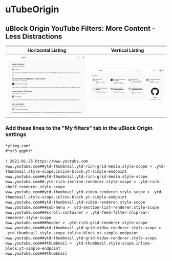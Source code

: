 # uTubeOrigin

## uBlock Origin YouTube Filters: More Content - Less Distractions

Horizontal Listing         |  Vertical Listing  
:-------------------------:|:-------------------------:
![](horizontal.png)        |  ![](vertical.png)


### Add these lines to the "My filters" tab in the uBlock Origin settings

```
*ytimg.com*
#*yt3.ggpht*

! 2021-01-25 https://www.youtube.com
www.youtube.com##ytd-thumbnail.ytd-rich-grid-media.style-scope > .ytd-thumbnail.style-scope.inline-block.yt-simple-endpoint
www.youtube.com##ytd-thumbnail.ytd-rich-grid-media.style-scope
www.youtube.com##.ytd-rich-section-renderer.style-scope > .ytd-rich-shelf-renderer.style-scope
www.youtube.com##ytd-thumbnail.ytd-video-renderer.style-scope > .ytd-thumbnail.style-scope.inline-block.yt-simple-endpoint
www.youtube.com##ytd-thumbnail.ytd-video-renderer.style-scope
www.youtube.com###sub-menu > .ytd-section-list-renderer.style-scope
www.youtube.com###scroll-container > .ytd-feed-filter-chip-bar-renderer.style-scope
www.youtube.com###header > .ytd-rich-grid-renderer.style-scope
www.youtube.com##ytd-thumbnail.ytd-grid-video-renderer.style-scope > .ytd-thumbnail.style-scope.inline-block.yt-simple-endpoint
www.youtube.com##ytd-thumbnail.ytd-grid-video-renderer.style-scope
www.youtube.com###thumbnail > .ytd-thumbnail.style-scope.inline-block.yt-simple-endpoint
www.youtube.com###thumbnail
```

